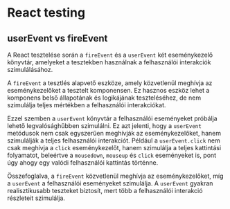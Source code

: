 # React testing




## userEvent vs fireEvent


A React tesztelése során a `fireEvent` és a `userEvent` két eseménykezelő könyvtár, amelyeket a tesztekben használnak a felhasználói interakciók szimulálásához.

A `fireEvent` a tesztlés alapvető eszköze, amely közvetlenül meghívja az eseménykezelőket a tesztelt komponensen. Ez hasznos eszköz lehet a komponens belső állapotának és logikájának teszteléséhez, de nem szimulálja teljes mértékben a felhasználói interakciókat.

Ezzel szemben a `userEvent` könyvtár a felhasználói eseményeket próbálja lehető legvalósághűbben szimulálni. Ez azt jelenti, hogy a `userEvent` metódusok nem csak egyszerűen meghívják az eseménykezelőket, hanem szimulálják a teljes felhasználói interakciót. Például a `userEvent.click` nem csak meghívja a `click` eseménykezelőt, hanem szimulálja a teljes kattintási folyamatot, beleértve a `mousedown`, `mouseup` és `click` eseményeket is, pont úgy ahogy egy valódi felhasználói kattintás történne.

Összefoglalva, a `fireEvent` közvetlenül meghívja az eseménykezelőket, míg a `userEvent` a felhasználói eseményeket szimulálja. A `userEvent` gyakran realisztikusabb teszteket biztosít, mert több a felhasználói interakció részleteit szimulálja.
